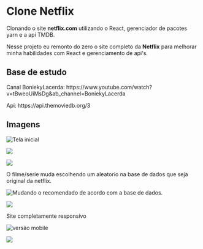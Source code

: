 <h1>Clone Netflix</h1>

<p>Clonando o site <b>netflix.com</b> utilizando o React, gerenciador de pacotes yarn e a api TMDB.</p>

<p>Nesse projeto eu remonto do zero o site completo da <b>Netflix</b> para melhorar minha habilidades com React e
    gerenciamento de api's.</p>

<h2>Base de estudo</h2>
<p>Canal BoniekyLacerda: https://www.youtube.com/watch?v=tBweoUiMsDg&ab_channel=BoniekyLacerda</p>

<p>Api: https://api.themoviedb.org/3</p>

<h2>Imagens</h2>

![Tela inicial](https://i.imgur.com/GpmO2Rg.png)

![](https://i.imgur.com/UXtnL8R.png)

![](https://i.imgur.com/OMjt0Xo.png)

<p>O filme/serie muda escolhendo um aleatorio na base de dados que seja original da netflix.</p>

![Mudando o recomendado de acordo com a base de dados.](https://i.imgur.com/NnoTa4A.png)

![](https://i.imgur.com/VxSwt13.png)

<p>Site completamente responsivo</p>

![versão mobile](https://prnt.sc/ved9k7)

![](https://prnt.sc/vedak6)
